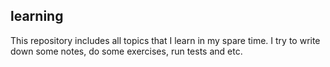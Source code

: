 ## learning
This repository includes all topics that I learn in my spare time. I try to write down some notes, do some exercises, run tests and etc.

